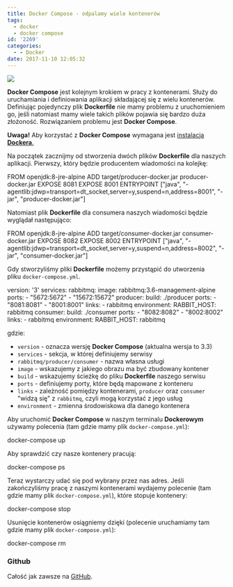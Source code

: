 ```yaml
---
title: Docker Compose - odpalamy wiele kontenerów
tags:
  - docker
  - docker compose
id: '2269'
categories:
  - - Docker
date: 2017-11-10 12:05:32
---
```


![](https://www.docker.com/sites/default/files/Whale%20Logo332_5.png)

**Docker Compose** jest kolejnym krokiem w pracy z kontenerami. Służy do uruchamiania i definiowania aplikacji składającej się z wielu kontenerów. Definiując pojedynczy plik **Dockerfile** nie mamy problemu z uruchomieniem go, jeśli natomiast mamy wiele takich plików pojawia się bardzo duża złożoność. Rozwiązaniem problemu jest **Docker Compose**.
<!-- more -->
**Uwaga!** Aby korzystać z **Docker Compose** wymagana jest [instalacja **Dockera**.](https://codecouple.pl/2016/03/14/docker-pierwsze-kroki/)

Na początek zacznijmy od stworzenia dwóch plików **Dockerfile** dla naszych aplikacji. Pierwszy, który będzie producentem wiadomości na kolejkę:

FROM openjdk:8-jre-alpine
ADD target/producer-docker.jar producer-docker.jar
EXPOSE 8081
EXPOSE 8001
ENTRYPOINT \["java", "-agentlib:jdwp=transport=dt\_socket,server=y,suspend=n,address=8001", "-jar", "producer-docker.jar"\]

Natomiast plik **Dockerfile** dla consumera naszych wiadomości będzie wyglądał następująco:

FROM openjdk:8-jre-alpine
ADD target/consumer-docker.jar consumer-docker.jar
EXPOSE 8082
EXPOSE 8002
ENTRYPOINT \["java", "-agentlib:jdwp=transport=dt\_socket,server=y,suspend=n,address=8002", "-jar", "consumer-docker.jar"\]

Gdy stworzyliśmy pliki **Dockerfile** możemy przystąpić do utworzenia pliku `docker-compose.yml`.

version: '3'
services:
    rabbitmq:
        image: rabbitmq:3.6-management-alpine
        ports:
            - "5672:5672"
            - "15672:15672"
    producer:
        build: ./producer
        ports:
            - "8081:8081"
            - "8001:8001"
        links:
            - rabbitmq
        environment:
            RABBIT\_HOST: rabbitmq
    consumer:
        build: ./consumer
        ports:
            - "8082:8082"
            - "8002:8002"
        links:
            - rabbitmq
        environment:
            RABBIT\_HOST: rabbitmq

gdzie:

*   `version` - oznacza wersję **Docker Compose** (aktualna wersja to 3.3)
*   `services` - sekcja, w której definiujemy serwisy
*   `rabbitmq/producer/consumer` - nazwa własna usługi
*   `image` - wskazujemy z jakiego obrazu ma być zbudowany kontener
*   `build` - wskazujemy ścieżkę do pliku **Dockerfile** naszego serwisu
*   `ports` - definiujemy porty, które będą mapowane z konteneru
*   `links` - zależność pomiędzy kontenerami, `producer` oraz `consumer` "widzą się" z `rabbitmq`, czyli mogą korzystać z jego usług
*   `environment` - zmienna środowiskowa dla danego kontenera

Aby uruchomić **Docker Compose** w naszym terminalu **Dockerowym** używamy polecenia (tam gdzie mamy plik `docker-compose.yml`):

docker-compose up

Aby sprawdzić czy nasze kontenery pracują:

docker-compose ps

Teraz wystarczy udać się pod wybrany przez nas adres. Jeśli zakończyliśmy pracę z naszymi kontenerami wydajemy polecenie (tam gdzie mamy plik `docker-compose.yml`), które stopuje kontenery:

docker-compose stop

Usunięcie kontenerów osiągniemy dzięki (polecenie uruchamiamy tam gdzie mamy plik `docker-compose.yml`):

docker-compose rm

### Github

Całość jak zawsze na [GitHub](https://github.com/kchrusciel/Spring-Boot-Examples/tree/master/spring-boot-docker-compose-example).